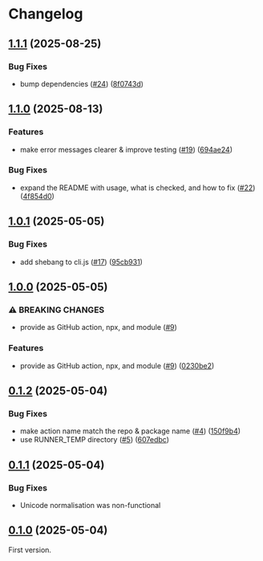 # Changelog

## [1.1.1](https://github.com/blaahaj/lint-git-tree/compare/v1.1.0...v1.1.1) (2025-08-25)


### Bug Fixes

* bump dependencies ([#24](https://github.com/blaahaj/lint-git-tree/issues/24)) ([8f0743d](https://github.com/blaahaj/lint-git-tree/commit/8f0743d35313de1adeda5d96c88f1859671983c1))

## [1.1.0](https://github.com/blaahaj/lint-git-tree/compare/v1.0.1...v1.1.0) (2025-08-13)


### Features

* make error messages clearer & improve testing ([#19](https://github.com/blaahaj/lint-git-tree/issues/19)) ([694ae24](https://github.com/blaahaj/lint-git-tree/commit/694ae249abf273529836c5a2fbe8a7f6160712e3))


### Bug Fixes

* expand the README with usage, what is checked, and how to fix ([#22](https://github.com/blaahaj/lint-git-tree/issues/22)) ([4f854d0](https://github.com/blaahaj/lint-git-tree/commit/4f854d04c7abd694497f9996c857a5b005d7549a))

## [1.0.1](https://github.com/blaahaj/lint-git-tree/compare/v1.0.0...v1.0.1) (2025-05-05)


### Bug Fixes

* add shebang to cli.js ([#17](https://github.com/blaahaj/lint-git-tree/issues/17)) ([95cb931](https://github.com/blaahaj/lint-git-tree/commit/95cb9312b5515831b94e803c5ee2ab03688fe8e8))

## [1.0.0](https://github.com/blaahaj/lint-git-tree/compare/v0.1.2...v1.0.0) (2025-05-05)


### ⚠ BREAKING CHANGES

* provide as GitHub action, npx, and module ([#9](https://github.com/blaahaj/lint-git-tree/issues/9))

### Features

* provide as GitHub action, npx, and module ([#9](https://github.com/blaahaj/lint-git-tree/issues/9)) ([0230be2](https://github.com/blaahaj/lint-git-tree/commit/0230be224efaa06db2231f180464a1e133388de9))

## [0.1.2](https://github.com/blaahaj/lint-git-tree/compare/v0.1.1...v0.1.2) (2025-05-04)


### Bug Fixes

* make action name match the repo & package name ([#4](https://github.com/blaahaj/lint-git-tree/issues/4)) ([150f9b4](https://github.com/blaahaj/lint-git-tree/commit/150f9b40ed2f334c5fe378f7499a10ec2c51a912))
* use RUNNER_TEMP directory ([#5](https://github.com/blaahaj/lint-git-tree/issues/5)) ([607edbc](https://github.com/blaahaj/lint-git-tree/commit/607edbce2a749cbc2c6f1cf2b6b66330bb704054))

## [0.1.1](https://github.com/blaahaj/lint-git-tree/compare/v0.1.0...v0.1.1) (2025-05-04)

### Bug Fixes

- Unicode normalisation was non-functional

## [0.1.0](https://github.com/blaahaj/lint-git-tree/tree/v0.1.0) (2025-05-04)

First version.
